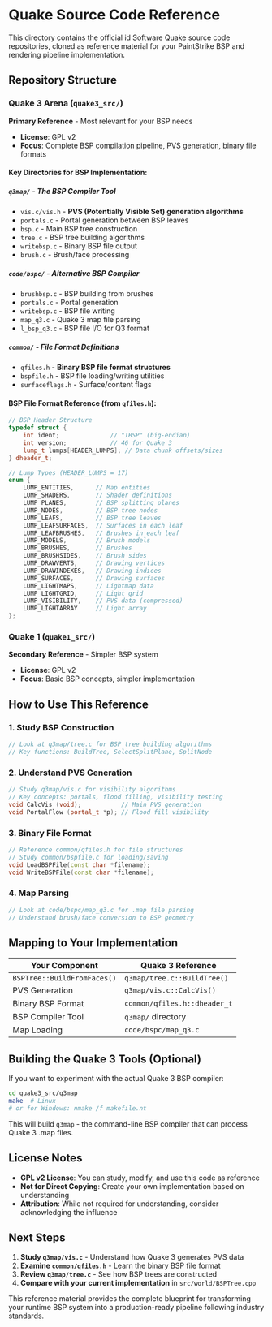 # Quake Source Code Reference

This directory contains the official id Software Quake source code repositories, cloned as reference material for your PaintStrike BSP and rendering pipeline implementation.

## Repository Structure

### Quake 3 Arena (`quake3_src/`)
**Primary Reference** - Most relevant for your BSP needs
- **License**: GPL v2
- **Focus**: Complete BSP compilation pipeline, PVS generation, binary file formats

#### Key Directories for BSP Implementation:

##### `q3map/` - The BSP Compiler Tool
- `vis.c/vis.h` - **PVS (Potentially Visible Set) generation algorithms**
- `portals.c` - Portal generation between BSP leaves
- `bsp.c` - Main BSP tree construction
- `tree.c` - BSP tree building algorithms
- `writebsp.c` - Binary BSP file output
- `brush.c` - Brush/face processing

##### `code/bspc/` - Alternative BSP Compiler
- `brushbsp.c` - BSP building from brushes
- `portals.c` - Portal generation
- `writebsp.c` - BSP file writing
- `map_q3.c` - Quake 3 map file parsing
- `l_bsp_q3.c` - BSP file I/O for Q3 format

##### `common/` - File Format Definitions
- `qfiles.h` - **Binary BSP file format structures**
- `bspfile.h` - BSP file loading/writing utilities
- `surfaceflags.h` - Surface/content flags

#### BSP File Format Reference (from `qfiles.h`):

```cpp
// BSP Header Structure
typedef struct {
    int ident;              // "IBSP" (big-endian)
    int version;            // 46 for Quake 3
    lump_t lumps[HEADER_LUMPS]; // Data chunk offsets/sizes
} dheader_t;

// Lump Types (HEADER_LUMPS = 17)
enum {
    LUMP_ENTITIES,      // Map entities
    LUMP_SHADERS,       // Shader definitions
    LUMP_PLANES,        // BSP splitting planes
    LUMP_NODES,         // BSP tree nodes
    LUMP_LEAFS,         // BSP tree leaves
    LUMP_LEAFSURFACES,  // Surfaces in each leaf
    LUMP_LEAFBRUSHES,   // Brushes in each leaf
    LUMP_MODELS,        // Brush models
    LUMP_BRUSHES,       // Brushes
    LUMP_BRUSHSIDES,    // Brush sides
    LUMP_DRAWVERTS,     // Drawing vertices
    LUMP_DRAWINDEXES,   // Drawing indices
    LUMP_SURFACES,      // Drawing surfaces
    LUMP_LIGHTMAPS,     // Lightmap data
    LUMP_LIGHTGRID,     // Light grid
    LUMP_VISIBILITY,    // PVS data (compressed)
    LUMP_LIGHTARRAY     // Light array
};
```

### Quake 1 (`quake1_src/`)
**Secondary Reference** - Simpler BSP system
- **License**: GPL v2
- **Focus**: Basic BSP concepts, simpler implementation

## How to Use This Reference

### 1. **Study BSP Construction**
```cpp
// Look at q3map/tree.c for BSP tree building algorithms
// Key functions: BuildTree, SelectSplitPlane, SplitNode
```

### 2. **Understand PVS Generation**
```cpp
// Study q3map/vis.c for visibility algorithms
// Key concepts: portals, flood filling, visibility testing
void CalcVis (void);           // Main PVS generation
void PortalFlow (portal_t *p); // Flood fill visibility
```

### 3. **Binary File Format**
```cpp
// Reference common/qfiles.h for file structures
// Study common/bspfile.c for loading/saving
void LoadBSPFile(const char *filename);
void WriteBSPFile(const char *filename);
```

### 4. **Map Parsing**
```cpp
// Look at code/bspc/map_q3.c for .map file parsing
// Understand brush/face conversion to BSP geometry
```

## Mapping to Your Implementation

| Your Component | Quake 3 Reference |
|----------------|-------------------|
| `BSPTree::BuildFromFaces()` | `q3map/tree.c::BuildTree()` |
| PVS Generation | `q3map/vis.c::CalcVis()` |
| Binary BSP Format | `common/qfiles.h::dheader_t` |
| BSP Compiler Tool | `q3map/` directory |
| Map Loading | `code/bspc/map_q3.c` |

## Building the Quake 3 Tools (Optional)

If you want to experiment with the actual Quake 3 BSP compiler:

```bash
cd quake3_src/q3map
make  # Linux
# or for Windows: nmake /f makefile.nt
```

This will build `q3map` - the command-line BSP compiler that can process Quake 3 .map files.

## License Notes

- **GPL v2 License**: You can study, modify, and use this code as reference
- **Not for Direct Copying**: Create your own implementation based on understanding
- **Attribution**: While not required for understanding, consider acknowledging the influence

## Next Steps

1. **Study `q3map/vis.c`** - Understand how Quake 3 generates PVS data
2. **Examine `common/qfiles.h`** - Learn the binary BSP file format
3. **Review `q3map/tree.c`** - See how BSP trees are constructed
4. **Compare with your current implementation** in `src/world/BSPTree.cpp`

This reference material provides the complete blueprint for transforming your runtime BSP system into a production-ready pipeline following industry standards.

